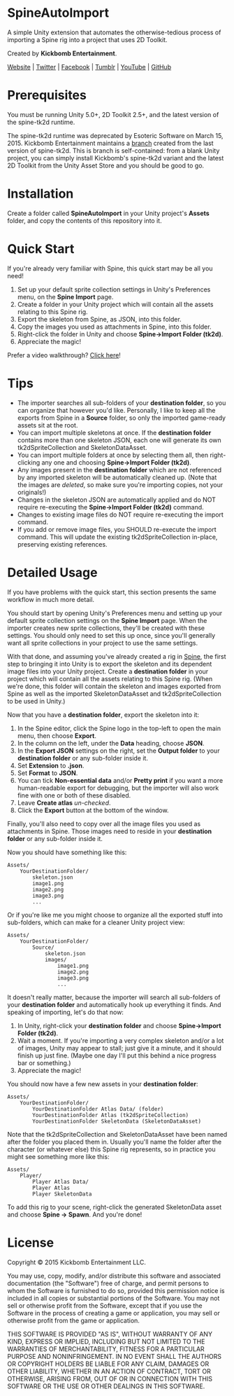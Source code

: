 # SpineAutoImport

A simple Unity extension that automates the otherwise-tedious process of importing a Spine rig into a project that uses 2D Toolkit.

Created by **Kickbomb Entertainment**.

[Website](http://kickbomb.us) | [Twitter](https://twitter.com/kickbomb) | [Facebook](https://www.facebook.com/431706723671340) | [Tumblr](http://kickbombentertainment.tumblr.com/) | [YouTube](http://www.youtube.com/channel/UC0Zt4aySrXEaw5SG8x0oHlA) | [GitHub](https://github.com/kickbomb)

# Prerequisites

You must be running Unity 5.0+, 2D Toolkit 2.5+, and the latest version of the spine-tk2d runtime.

The spine-tk2d runtime was deprecated by Esoteric Software on March 15, 2015. Kickbomb Entertainment maintains a [branch](https://github.com/kickbomb/spine-tk2d) created from the last version of spine-tk2d. This is branch is self-contained: from a blank Unity project, you can simply install Kickbomb's spine-tk2d variant and the latest 2D Toolkit from the Unity Asset Store and you should be good to go.

# Installation

Create a folder called **SpineAutoImport** in your Unity project's **Assets** folder, and copy the contents of this repository into it.

# Quick Start

If you're already very familiar with Spine, this quick start may be all you need!

1. Set up your default sprite collection settings in Unity's Preferences menu, on the **Spine Import** page.
2. Create a folder in your Unity project which will contain all the assets relating to this Spine rig.
3. Export the skeleton from Spine, as JSON, into this folder.
4. Copy the images you used as attachments in Spine, into this folder.
5. Right-click the folder in Unity and choose **Spine->Import Folder (tk2d)**.
6. Appreciate the magic!

Prefer a video walkthrough? [Click here](http://youtu.be/Scz6C1e4icw)!

# Tips

* The importer searches all sub-folders of your **destination folder**, so you can organize that however you'd like. Personally, I like to keep all the exports from Spine in a **Source** folder, so only the imported game-ready assets sit at the root.
* You can import multiple skeletons at once. If the **destination folder** contains more than one skeleton JSON, each one will generate its own tk2dSpriteCollection and SkeletonDataAsset.
* You can import multiple folders at once by selecting them all, then right-clicking any one and choosing **Spine->Import Folder (tk2d)**.
* Any images present in the **destination folder** which are not referenced by any imported skeleton will be automatically cleaned up. (Note that the images are *deleted*, so make sure you're importing copies, not your originals!)
* Changes in the skeleton JSON are automatically applied and do NOT require re-executing the **Spine->Import Folder (tk2d)** command.
* Changes to existing image files do NOT require re-executing the import command.
* If you add or remove image files, you SHOULD re-execute the import command. This will update the existing tk2dSpriteCollection in-place, preserving existing references.

# Detailed Usage

If you have problems with the quick start, this section presents the same workflow in much more detail.

You should start by opening Unity's Preferences menu and setting up your default sprite collection settings on the **Spine Import** page. When the importer creates new sprite collections, they'll be created with these settings. You should only need to set this up once, since you'll generally want all sprite collections in your project to use the same settings.

With that done, and assuming you've already created a rig in [Spine](http://esotericsoftware.com), the first step to bringing it into Unity is to export the skeleton and its dependent image files into your Unity project. Create a **destination folder** in your project which will contain all the assets relating to this Spine rig. (When we're done, this folder will contain the skeleton and images exported from Spine as well as the imported SkeletonDataAsset and tk2dSpriteCollection to be used in Unity.)

Now that you have a **destination folder**, export the skeleton into it:

1. In the Spine editor, click the Spine logo in the top-left to open the main menu, then choose **Export**.
2. In the column on the left, under the **Data** heading, choose **JSON**.
3. In the **Export JSON** settings on the right, set the **Output folder** to your **destination folder** or any sub-folder inside it.
4. Set **Extension** to **.json**.
5. Set **Format** to **JSON**.
6. You can tick **Non-essential data** and/or **Pretty print** if you want a more human-readable export for debugging, but the importer will also work fine with one or both of these disabled.
7. Leave **Create atlas** *un-checked*.
8. Click the **Export** button at the bottom of the window.

Finally, you'll also need to copy over all the image files you used as attachments in Spine. Those images need to reside in your **destination folder** or any sub-folder inside it.

Now you should have something like this:

	Assets/
		YourDestinationFolder/
			skeleton.json
			image1.png
			image2.png
			image3.png
			...

Or if you're like me you might choose to organize all the exported stuff into sub-folders, which can make for a cleaner Unity project view:

	Assets/
		YourDestinationFolder/
			Source/
				skeleton.json
				images/
					image1.png
					image2.png
					image3.png
					...

It doesn't really matter, because the importer will search all sub-folders of your **destination folder** and automatically hook up everything it finds. And speaking of importing, let's do that now:

1. In Unity, right-click your **destination folder** and choose **Spine->Import Folder (tk2d)**.
2. Wait a moment. If you're importing a very complex skeleton and/or a lot of images, Unity may appear to stall; just give it a minute, and it should finish up just fine. (Maybe one day I'll put this behind a nice progress bar or something.)
3. Appreciate the magic!

You should now have a few new assets in your **destination folder**:

	Assets/
		YourDestinationFolder/
			YourDestinationFolder Atlas Data/ (folder)
			YourDestinationFolder Atlas (tk2dSpriteCollection)
			YourDestinationFolder SkeletonData (SkeletonDataAsset)

Note that the tk2dSpriteCollection and SkeletonDataAsset have been named after the folder you placed them in. Usually you'll name the folder after the character (or whatever else) this Spine rig represents, so in practice you might see something more like this:

	Assets/
		Player/
			Player Atlas Data/
			Player Atlas
			Player SkeletonData

To add this rig to your scene, right-click the generated SkeletonData asset and choose **Spine -> Spawn**. And you're done!

# License

Copyright © 2015 Kickbomb Entertainment LLC.

You may use, copy, modify, and/or distribute this software and associated documentation (the "Software") free of charge, and permit persons to whom the Software is furnished to do so, provided this permission notice is included in all copies or substantial portions of the Software. You may not sell or otherwise profit from the Software, except that if you use the Software in the process of creating a game or application, you may sell or otherwise profit from the game or application.

THIS SOFTWARE IS PROVIDED "AS IS", WITHOUT WARRANTY OF ANY KIND, EXPRESS OR IMPLIED, INCLUDING BUT NOT LIMITED TO THE WARRANTIES OF MERCHANTABILITY, FITNESS FOR A PARTICULAR PURPOSE AND NONINFRINGEMENT. IN NO EVENT SHALL THE AUTHORS OR COPYRIGHT HOLDERS BE LIABLE FOR ANY CLAIM, DAMAGES OR OTHER LIABILITY, WHETHER IN AN ACTION OF CONTRACT, TORT OR OTHERWISE, ARISING FROM, OUT OF OR IN CONNECTION WITH THIS SOFTWARE OR THE USE OR OTHER DEALINGS IN THIS SOFTWARE.
